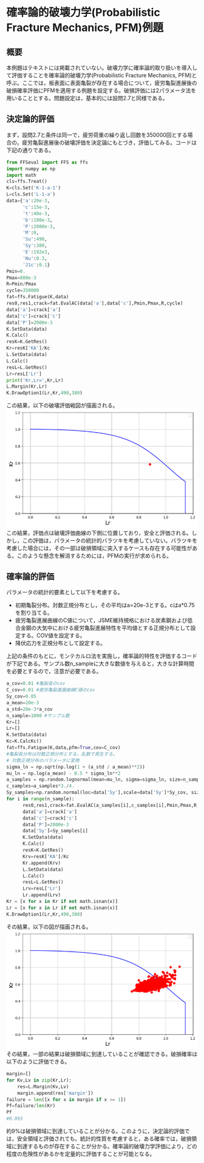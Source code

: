 # 確率論的破壊力学(Probabilistic Fracture Mechanics, PFM)例題
## 概要
本例題はテキストには掲載されていない。破壊力学に確率論的取り扱いを導入して評価することを確率論的破壊力学(Probabilistic Fracture Mechanics, PFM)と呼ぶ。ここでは，板表面に表面亀裂が存在する場合について，疲労亀裂進展後の破損確率評価にPFMを適用する例題を設定する。破損評価には2パラメータ法を用いることとする。問題設定は，基本的には設問2.7と同様である。

## 決定論的評価
まず，設問2.7と条件は同一で，疲労荷重の繰り返し回数を350000回とする場合の，疲労亀裂進展後の破壊評価を決定論にもとづき，評価してみる。コードは下記の通りである。
```python
from FFSeval import FFS as ffs
import numpy as np
import math
cls=ffs.Treat()
K=cls.Set('K-1-a-1')
L=cls.Set('L-1-a')
data={'a':20e-3,
      'c':15e-3,
      't':40e-3,
      'b':100e-3,
      'P':2000e-3,
      'M':0,
      'Su':490,
      'Sy':380,
      'E':192e3,
      'Nu':0.3,
      'J1c':0.1}
Pmin=0.
Pmax=800e-3
R=Pmin/Pmax
cycle=350000
fat=ffs.Fatigue(K,data)
res0,res1,crack=fat.EvalAC(data['a'],data['c'],Pmin,Pmax,R,cycle)
data['a']=crack['a']
data['c']=crack['c']
data['P']=2000e-3
K.SetData(data)
K.Calc()
resK=K.GetRes()
Kr=resK['KA']/Kc
L.SetData(data)
L.Calc()
resL=L.GetRes()
Lr=resL['Lr']
print('Kr,Lr=',Kr,Lr)
L.Margin(Kr,Lr)
K.DrawOption1(Lr,Kr,490,380)
```
この結果，以下の破壊評価戦図が描画される。
![PFM1](PFM_1.png)
この結果，評価点は破壊評価曲線の下側に位置しており，安全と評価される。しかし，この評価は，パラメータの統計的バラツキを考慮していない。バラツキを考慮した場合には，その一部は破損領域に突入するケースも存在する可能性がある。このような懸念を解消するためには，PFMの実行が求められる。

## 確率論的評価
パラメータの統計的要素として以下を考慮する。
- 初期亀裂分布。対数正規分布とし，その平均はa=20e-3とする。cはa*0.75を割り当てる。
- 疲労亀裂進展曲線のC値について，JSME維持規格における炭素鋼および低合金鋼の大気中における疲労亀裂進展特性を平均値とする正規分布として設定する。COV値を設定する。
- 降伏応力を正規分布として設定する。

上記の条件のもとに，モンテカルロ法を実施し，確率論的特性を評価するコードが下記である。サンプル数n_sampleに大きな数値を与えると，大きな計算時間を必要とするので，注意が必要である。
```python
a_cov=0.01 #亀裂長のcov
C_cov=0.01 #疲労亀裂進展曲線C値のcov
Sy_cov=0.05
a_mean=20e-3
a_std=20e-3*a_cov
n_sample=1000 #サンプル数
Kr=[]
Lr=[]
K.SetData(data)
Kc=K.CalcKc()
fat=ffs.Fatigue(K,data,pfm=True,cov=C_cov)
#亀裂長分布は対数正規分布とする。乱数で発生する。
# 対数正規分布のパラメータに変換
sigma_ln = np.sqrt(np.log(1 + (a_std / a_mean)**2))
mu_ln = np.log(a_mean) - 0.5 * sigma_ln**2
a_samples = np.random.lognormal(mean=mu_ln, sigma=sigma_ln, size=n_sample)
c_samples=a_samples*3./4.
Sy_samples=np.random.normal(loc=data['Sy'],scale=data['Sy']*Sy_cov, size=n_sample)
for i in range(n_sample):      
      res0,res1,crack=fat.EvalAC(a_samples[i],c_samples[i],Pmin,Pmax,R,cycle)
      data['a']=crack['a']
      data['c']=crack['c']
      data['P']=2000e-3
      data['Sy']=Sy_samples[i]
      K.SetData(data)
      K.Calc()
      resK=K.GetRes()
      Krv=resK['KA']/Kc
      Kr.append(Krv)
      L.SetData(data)
      L.Calc()
      resL=L.GetRes()
      Lrv=resL['Lr']
      Lr.append(Lrv)
Kr = [x for x in Kr if not math.isnan(x)]
Lr = [x for x in Lr if not math.isnan(x)]
K.DrawOption1(Lr,Kr,490,380)
```
その結果，以下の図が描画される。
![PFM2](PFM_2.png)
その結果，一部の結果は破損領域に到達していることが確認できる。破損確率は以下のように評価できる。
```python
margin=[]
for Kv,Lv in zip(Kr,Lr):
    res=L.Margin(Kv,Lv)
    margin.append(res['margin'])
failure = len([x for x in margin if x >= 1])
Pf=failure/len(Kr)
Pf
#0.093
```
約9%は破損領域に到達していることが分かる。このように，決定論的評価では，安全領域と評価されても，統計的性質を考慮すると，ある確率では，破損領域に到達するものが存在することが分かる。確率論的破壊力学評価により，どの程度の危険性があるかを定量的に評価することが可能となる。
